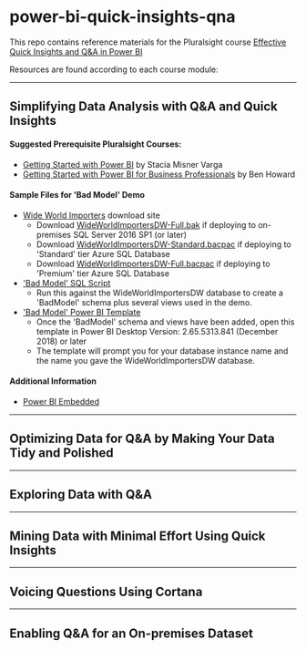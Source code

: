 # power-bi-quick-insights-qna
This repo contains reference materials for the Pluralsight course [Effective Quick Insights and Q&amp;A in Power BI](https://pluralsight.com)

Resources are found according to each course module:
***
## Simplifying Data Analysis with Q&A and Quick Insights
 #### Suggested Prerequisite Pluralsight Courses:
   * [Getting Started with Power BI](http://bit.ly/getting-started-power-bi) by Stacia Misner Varga
   * [Getting Started with Power BI for Business Professionals](http://bit.ly/getting-started-power-bi-business-professionals) by Ben Howard

 #### Sample Files for 'Bad Model' Demo
 * [Wide World Importers](http://bit.ly/WideWorldImporters) download site
	* Download [WideWorldImportersDW-Full.bak](https://github.com/Microsoft/sql-server-samples/releases/download/wide-world-importers-v1.0/WideWorldImportersDW-Full.bak) if deploying to on-premises SQL Server 2016 SP1 (or later)
	* Download [WideWorldImportersDW-Standard.bacpac](https://github.com/Microsoft/sql-server-samples/releases/download/wide-world-importers-v1.0/WideWorldImportersDW-Standard.bacpac) if deploying to 'Standard' tier Azure SQL Database
	* Download [WideWorldImportersDW-Full.bacpac](https://github.com/Microsoft/sql-server-samples/releases/download/wide-world-importers-v1.0/WideWorldImportersDW-Full.bacpac) if deploying to 'Premium' tier Azure SQL Database
 * ['Bad Model' SQL Script](../Simplifying_Data_Analysis_with_Q&A_and_Quick_Insights/WWI_BadModel.sql)
    * Run this against the WideWorldImportersDW database to create a 'BadModel' schema plus several views used in the demo.
 * ['Bad Model' Power BI Template](../Simplifying_Data_Analysis_with_Q&A_and_Quick_Insights/WWI_BadModel.pbit)
    * Once the 'BadModel' schema and views have been added, open this template in Power BI Desktop Version: 2.65.5313.841 (December 2018) or later
	* The template will prompt you for your database instance name and the name you gave the WideWorldImportersDW database.
 
 #### Additional Information
   * [Power BI Embedded](http://bit.ly/PowerBI-Embedded)
   
***
## Optimizing Data for Q&A by Making Your Data Tidy and Polished

***
## Exploring Data with Q&A

***
## Mining Data with Minimal Effort Using Quick Insights

***
## Voicing Questions Using Cortana

***
## Enabling Q&A for an On-premises Dataset



